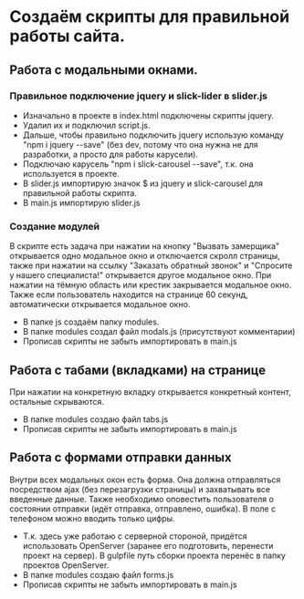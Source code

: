 # Создаём скрипты для правильной работы сайта.

## Работа с модальными окнами.

### Правильное подключение jquery и slick-lider в slider.js
- Изначально в проекте в index.html подключены скрипты jquery. 
    <!-- <script src="https://ajax.googleapis.com/ajax/libs/jquery/1.11.3/jquery.min.js"></script> -->
    <!-- Add slick.js -->
    <!-- <script src="assets/slick/slick.min.js"></script> -->
    <!-- Initialize modal, sliders -->
- Удалил их и подключил script.js.
- Дальше, чтобы правильно подключить jquery использую команду "npm i jquery --save" (без dev, потому что она нужна не для разработки, а просто для работы карусели).
- Подключаю карусель "npm i slick-carousel --save", т.к. она используется в проекте.
- В slider.js импортирую значок $ из jquery и slick-carousel для правильной работы скрипта.
- В main.js импортирую slider.js

### Создание модулей
В скрипте есть задача при нажатии на кнопку "Вызвать замерщика" открывается одно модальное окно и отключается скролл страницы, также при нажатии на ссылку "Заказать обратный звонок" и "Спросите у нашего специалиста!" открывается другое модальное окно. 
При нажатии на тёмную область или крестик закрывается модальное окно.
Также если пользователь находится на странице 60 секунд, автоматически открывается модальное окно.
- В папке js создаём папку modules.
- В папке modules создал файл modals.js (присутствуют комментарии)
- Прописав скрипты не забыть импортировать в main.js

## Работа с табами (вкладками) на странице
При нажатии на конкретную вкладку открывается конкретный контент, остальные скрываются.
- В папке modules создаю файл tabs.js
- Прописав скрипты не забыть импортировать в main.js

## Работа с формами отправки данных
Внутри всех модальных окон есть форма. Она должна отправляться посредством ajax (без перезагрузки страницы) и захватывать все введенные данные. Также необходимо оповестить пользователя о состоянии отправки (идёт отправка, отправлено, ошибка). В поле с телефоном можно вводить только цифры.

- Т.к. здесь уже работаю с серверной стороной, придётся использовать OpenServer (заранее его подготовить, перенести проект на сервер). В gulpfile путь сборки проекта перенёс в папку проектов OpenServer.
- В папке modules создаю файл forms.js
- Прописав скрипты не забыть импортировать в main.js




